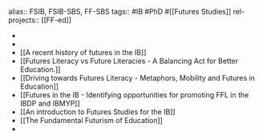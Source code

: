 alias:: FSIB, FSIB-SBS, FF-SBS
tags:: #IB #PhD #[[Futures Studies]]
rel-projects:: [[FF-ed]]

-
-
- [[A recent history of futures in the IB]]
- [[Futures Literacy vs Future Literacies - A Balancing Act for Better Education.]]
- [[Driving towards Futures Literacy - Metaphors, Mobility and Futures in Education]]
- [[Futures in the IB - Identifying opportunities for promoting FFL in the IBDP and IBMYP]]
- [[An introduction to Futures Studies for the IB]]
- [[The Fundamental Futurism of Education]]
-